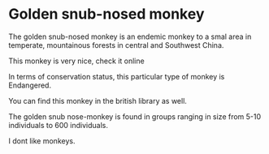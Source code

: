 Golden snub-nosed monkey
========================

The golden snub-nosed monkey is an endemic monkey to a smal area in temperate, mountainous forests in central and Southwest China.

This monkey is very nice, check it online

In terms of conservation status, this particular type of monkey is Endangered. 

You can find this monkey in the british library as well. 

The golden snub nose-monkey is found in groups ranging in size from 5-10 individuals to 600 individuals. 

I dont like monkeys.
 


